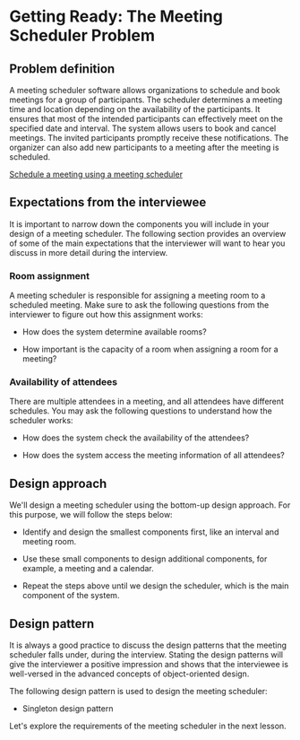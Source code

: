 # Getting Ready: The Meeting Scheduler Problem
## Problem definition
A meeting scheduler software allows organizations to schedule and book meetings for a group of participants. The scheduler determines a meeting time and location depending on the availability of the participants. It ensures that most of the intended participants can effectively meet on the specified date and interval. The system allows users to book and cancel meetings. The invited participants promptly receive these notifications. The organizer can also add new participants to a meeting after the meeting is scheduled.

[Schedule a meeting using a meeting scheduler](./scheduler.png)

## Expectations from the interviewee
It is important to narrow down the components you will include in your design of a meeting scheduler. The following section provides an overview of some of the main expectations that the interviewer will want to hear you discuss in more detail during the interview.

### Room assignment
A meeting scheduler is responsible for assigning a meeting room to a scheduled meeting. Make sure to ask the following questions from the interviewer to figure out how this assignment works:

- How does the system determine available rooms?

- How important is the capacity of a room when assigning a room for a meeting?

### Availability of attendees
There are multiple attendees in a meeting, and all attendees have different schedules. You may ask the following questions to understand how the scheduler works:

- How does the system check the availability of the attendees?

- How does the system access the meeting information of all attendees?

## Design approach
We'll design a meeting scheduler using the bottom-up design approach. For this purpose, we will follow the steps below:

- Identify and design the smallest components first, like an interval and meeting room.

- Use these small components to design additional components, for example, a meeting and a calendar.

- Repeat the steps above until we design the scheduler, which is the main component of the system.

## Design pattern
It is always a good practice to discuss the design patterns that the meeting scheduler falls under, during the interview. Stating the design patterns will give the interviewer a positive impression and shows that the interviewee is well-versed in the advanced concepts of object-oriented design.

The following design pattern is used to design the meeting scheduler:

- Singleton design pattern

Let's explore the requirements of the meeting scheduler in the next lesson.
